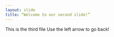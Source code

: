 ```yaml
---
layout: slide
title: “Welcome to our second slide!”
---
```

This is the third file
Use the left arrow to go back!
